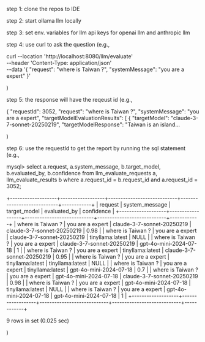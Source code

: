 step 1: clone the repos to IDE

step 2: start ollama llm locally

step 3: set env. variables for llm api keys for openai llm and anthropic llm

step 4: use curl to ask the question (e.g., 

curl --location 'http://localhost:8080/llm/evaluate' \
--header 'Content-Type: application/json' \
--data '{
    "request": "where is Taiwan ?",
    "systemMessage": "you are a expert"
}'

)

step 5: the response will have the reqeust id (e.g.,

{
    "requestId": 3052,
    "request": "where is Taiwan ?",
    "systemMessage": "you are a expert",
    "targetModelEvaluationResults": [
        {
            "targetModel": "claude-3-7-sonnet-20250219",
            "targetModelResponse": "Taiwan is an island...

)

step 6: use the requestId to get the report by running the sql statement (e.g., 

mysql> select a.request, a.system_message, b.target_model, b.evaluated_by, b.confidence from llm_evaluate_requests a, llm_evaluate_results b where a.request_id = b.request_id and a.request_id = 3052;

+-------------------+------------------+----------------------------+----------------------------+------------+
| request           | system_message   | target_model               | evaluated_by               | confidence |
+-------------------+------------------+----------------------------+----------------------------+------------+
| where is Taiwan ? | you are a expert | claude-3-7-sonnet-20250219 | claude-3-7-sonnet-20250219 |       0.98 |
| where is Taiwan ? | you are a expert | claude-3-7-sonnet-20250219 | tinyllama:latest           |       NULL |
| where is Taiwan ? | you are a expert | claude-3-7-sonnet-20250219 | gpt-4o-mini-2024-07-18     |          1 |
| where is Taiwan ? | you are a expert | tinyllama:latest           | claude-3-7-sonnet-20250219 |       0.95 |
| where is Taiwan ? | you are a expert | tinyllama:latest           | tinyllama:latest           |       NULL |
| where is Taiwan ? | you are a expert | tinyllama:latest           | gpt-4o-mini-2024-07-18     |        0.7 |
| where is Taiwan ? | you are a expert | gpt-4o-mini-2024-07-18     | claude-3-7-sonnet-20250219 |       0.98 |
| where is Taiwan ? | you are a expert | gpt-4o-mini-2024-07-18     | tinyllama:latest           |       NULL |
| where is Taiwan ? | you are a expert | gpt-4o-mini-2024-07-18     | gpt-4o-mini-2024-07-18     |          1 |
+-------------------+------------------+----------------------------+----------------------------+------------+

9 rows in set (0.025 sec)

)
